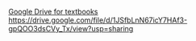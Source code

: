 [Google Drive for textbooks](https://drive.google.com/drive/mobile/folders/18xsQHFydIzMBiiiwmD7O-4m4E120h_bc)
https://drive.google.com/file/d/1JSfbLnN67icY7HAf3-gpQOO3dsCVy_Tx/view?usp=sharing

<div class="oembed external-link" style="width:100%"><a href="https://drive.google.com/file/d/1JSfbLnN67icY7HAf3-gpQOO3dsCVy_Tx/view?usp=sharing"></a></div>



